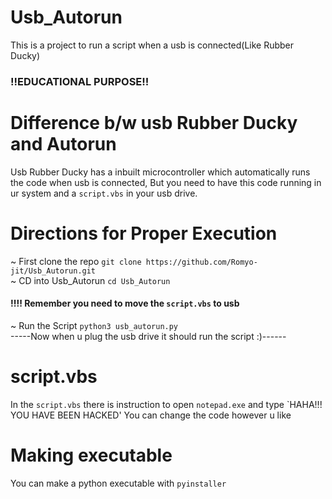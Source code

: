 # Usb_Autorun

This is a project to run a script when a usb is connected(Like Rubber Ducky)<br>
### !!EDUCATIONAL PURPOSE!!

# Difference b/w usb Rubber Ducky and Autorun

Usb Rubber Ducky has a inbuilt microcontroller which automatically runs the code when usb is connected, But you need to have this code running in ur system and a `script.vbs` in your usb drive.

# Directions for Proper Execution

~ First clone the repo `git clone https://github.com/Romyo-jit/Usb_Autorun.git`<br>
~ CD into Usb_Autorun `cd Usb_Autorun`<br>

#### !!!! Remember you need to move the `script.vbs` to usb<br>

~ Run the Script `python3 usb_autorun.py`<br>
-----Now when u plug the usb drive it should run the script :)------

# script.vbs
In the `script.vbs` there is instruction to open `notepad.exe` and type `HAHA!!! YOU HAVE BEEN HACKED' You can change the code however u like

# Making executable
You can make a python executable with `pyinstaller`
